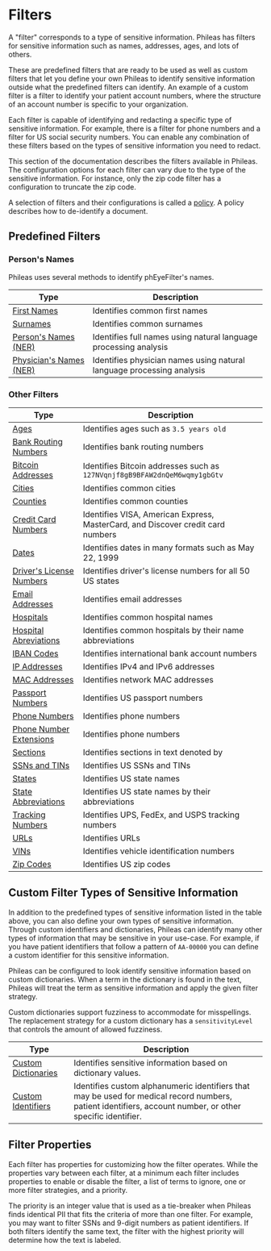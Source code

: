 # Filters

A "filter" corresponds to a type of sensitive information. Phileas has filters for sensitive information such as names,
addresses, ages, and lots of others.

These are predefined filters that are ready to be used as well as custom filters that let you define your own Phileas to
identify sensitive information outside what the predefined filters can identify. An example of a custom filter is a
filter to identify your patient account numbers, where the structure of an account number is specific to your
organization.

Each filter is capable of identifying and redacting a specific type of sensitive information. For example, there is a
filter for phone numbers and a filter for US social security numbers. You can enable any combination of these filters
based on the types of sensitive information you need to redact.

This section of the documentation describes the filters available in Phileas. The configuration options for each filter
can vary due to the type of the sensitive information. For instance, only the zip code filter has a configuration to
truncate the zip code.

A selection of filters and their configurations is called a [policy](policies_README.md). A policy describes how to
de-identify a document.

## Predefined Filters

### Person's Names

Phileas uses several methods to identify phEyeFilter's names.

| Type                                                             | Description                                                           |
|------------------------------------------------------------------|-----------------------------------------------------------------------|
| [First Names](filters/persons_names/first-names.md)              | Identifies common first names                                         |
| [Surnames](filters/persons_names/surnames.md)                    | Identifies common surnames                                            |
| [Person's Names (NER)](filters/persons_names/ph-eye)             | Identifies full names using natural language processing analysis      |
| [Physician's Names (NER)](filters/persons_names/physician-names) | Identifies physician names using natural language processing analysis |

### Other Filters

| Type                                                                          | Description                                                                     |
|-------------------------------------------------------------------------------|---------------------------------------------------------------------------------|
| [Ages](filters/common_filters/ages.md)                                        | Identifies ages such as `3.5 years old`                                         |
| [Bank Routing Numbers](filters/common_filters/bank-routing-numbers.md.md)     | Identifies bank routing numbers                                                 |
| [Bitcoin Addresses](filters/common_filters/bitcoin-addresses.md)              | Identifies Bitcoin addresses such as `127NVqnjf8gB9BFAW2dnQeM6wqmy1gbGtv`       |
| [Cities](filters/common_filters/cities.md)                                    | Identifies common cities                                                        |
| [Counties](filters/common_filters/counties.md)                                | Identifies common counties                                                      |
| [Credit Card Numbers](filters/common_filters/credit-cards.md)                 | Identifies VISA, American Express, MasterCard, and Discover credit card numbers |
| [Dates](filters/common_filters/dates.md)                                      | Identifies dates in many formats such as May 22, 1999                           |
| [Driver's License Numbers](filters/common_filters/drivers-license-numbers.md) | Identifies driver's license numbers for all 50 US states                        |
| [Email Addresses](filters/common_filters/email-addresses.md)                  | Identifies email addresses                                                      |
| [Hospitals](filters/locations/hospitals.md)                                   | Identifies common hospital names                                                |
| [Hospital Abreviations](filters/locations/hospital-abbreviations.md)          | Identifies common hospitals by their name abbreviations                         |
| [IBAN Codes](filters/common_filters/iban-codes.md)                            | Identifies international bank account numbers                                   |
| [IP Addresses](filters/common_filters/ip-addresses.md)                        | Identifies IPv4 and IPv6 addresses                                              |
| [MAC Addresses](filters/common_filters/mac-addresses.md)                      | Identifies network MAC addresses                                                |
| [Passport Numbers](filters/common_filters/passport-numbers.md)                | Identifies US passport numbers                                                  |
| [Phone Numbers](filters/common_filters/phone-numbers.md)                      | Identifies phone numbers                                                        |
| [Phone Number Extensions](filters/common_filters/phone-number-extensions.md)  | Identifies phone numbers                                                        |
| [Sections](filters/common_filters/sections.md)                                | Identifies sections in text denoted by                                          |
| [SSNs and TINs](filters/common_filters/ssns-and-tins.md)                      | Identifies US SSNs and TINs                                                     |
| [States](filters/locations/states.md)                                         | Identifies US state names                                                       |
| [State Abbreviations](filters/locations/state-abbreviations.md)               | Identifies US state names by their abbreviations                                |
| [Tracking Numbers](filters/common_filters/tracking-numbers.md)                | Identifies UPS, FedEx, and USPS tracking numbers                                |
| [URLs](filters/common_filters/urls.md)                                        | Identifies URLs                                                                 |
| [VINs](filters/common_filters/vins.md)                                        | Identifies vehicle identification numbers                                       |
| [Zip Codes](filters/common_filters/zip-codes.md)                              | Identifies US zip codes                                                         |

## Custom Filter Types of Sensitive Information

In addition to the predefined types of sensitive information listed in the table above, you can also define your own
types of sensitive information. Through custom identifiers and dictionaries, Phileas can identify many other types of
information that may be sensitive in your use-case. For example, if you have patient identifiers that follow a pattern
of `AA-00000` you can define a custom identifier for this sensitive information.

Phileas can be configured to look identify sensitive information based on custom dictionaries. When a term in the
dictionary is found in the text, Phileas will treat the term as sensitive information and apply the given filter
strategy.

Custom dictionaries support fuzziness to accommodate for misspellings. The replacement strategy for a custom dictionary
has a `sensitivityLevel` that controls the amount of allowed fuzziness.

| Type                                                        | Description                                                                                                                                                |
|-------------------------------------------------------------|------------------------------------------------------------------------------------------------------------------------------------------------------------|
| [Custom Dictionaries](filters/custom_filters/dictionary.md) | Identifies sensitive information based on dictionary values.                                                                                               |
| [Custom Identifiers](filters/custom_filters/identifier.md)  | Identifies custom alphanumeric identifiers that may be used for medical record numbers, patient identifiers, account number, or other specific identifier. |

## Filter Properties

Each filter has properties for customizing how the filter operates. While the properties vary between each filter, at a
minimum each filter includes properties to enable or disable the filter, a list of terms to ignore, one or more filter
strategies, and a priority.

The priority is an integer value that is used as a tie-breaker when Phileas finds identical PII that fits the criteria
of more than one filter. For example, you may want to filter SSNs and 9-digit numbers as patient identifiers. If both
filters identify the same text, the filter with the highest priority will determine how the text is labeled.